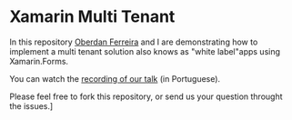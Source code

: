 # Xamarin Multi Tenant

In this repository [Oberdan Ferreira](https://github.com/oberdanf) and I are demonstrating how to implement a multi tenant solution also knows as "white label"apps using Xamarin.Forms.

You can watch the [recording of our talk](https://www.infoq.com/br/presentations/desenvolvendo-aplicacoes-multi-tenant/) (in Portuguese).

Please feel free to fork this repository, or send us your question throught the issues.]